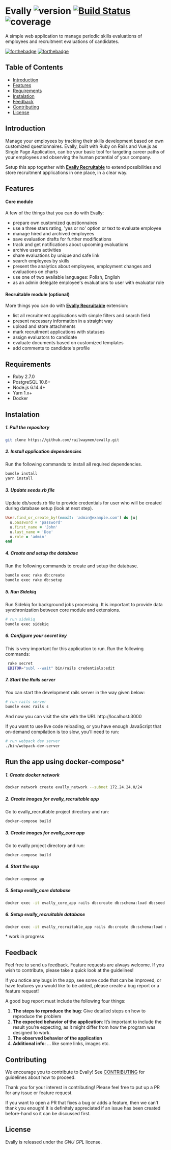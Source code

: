 # Evally ![version](https://img.shields.io/badge/version-0.6-blue) [![Build Status](https://travis-ci.com/railwaymen/evally.svg?branch=master)](https://travis-ci.com/railwaymen/evally) ![coverage](https://img.shields.io/badge/coverage-100%25-success)
A simple web application to manage periodic skills evaluations of employees and recruitment evaluations of candidates.

[![forthebadge](http://forthebadge.com/images/badges/made-with-ruby.svg)](http://forthebadge.com) [![forthebadge](http://forthebadge.com/images/badges/made-with-vue.svg)](http://forthebadge.com)

## Table of Contents
- [Introduction](#introduction)
- [Features](#features)
- [Requirements](#requirements)
- [Instalation](#instalation)
- [Feedback](#feedback)
- [Contributing](#contributing)
- [License](#license)

## Introduction

Manage your employees by tracking their skills development based on own customized questionnaires. Evally, built with Ruby on Rails and Vue.js as Single Page Application, can be your basic tool for targeting career paths of your employees and observing the human potential of your company.

Setup this app together with **[Evally Recruitable](https://github.com/railwaymen/evally_recruitable)** to extend possibilities and store recruitment applications in one place, in a clear way.

## Features

#### Core module
A few of the things that you can do with Evally:
- prepare own customized questionnaires
- use a three stars rating, 'yes or no' option or text to evaluate employee
- manage hired and archived employees
- save evaluation drafts for further modifications
- track and get notifications about upcoming evaluations
- archive users activities
- share evaluations by unique and safe link
- search employees by skills
- present the analytics about employees, employment changes and evaluations on charts
- use one of two available languages: Polish, English
- as an admin delegate employee's evaluations to user with evaluator role

#### Recruitable module (optional)
More things you can do with **[Evally Recruitable](https://github.com/railwaymen/evally_recruitable)** extension:
- list all recruitment applications with simple filters and search field
- present necessary information in a straight way
- upload and store attachments
- mark recruitment applications with statuses
- assign evaluators to candidate
- evaluate documents based on customized templates
- add comments to candidate's profile

## Requirements

- Ruby 2.7.0
- PostgreSQL 10.6+
- Node.js 6.14.4+
- Yarn 1.x+
- Docker

## Instalation

##### 1. Pull the repository

```bash
git clone https://github.com/railwaymen/evally.git
```

##### 2. Install application dependencies

Run the following commands to install all required dependencies.

```bash
bundle install
yarn install
```


##### 3. Update seeds.rb file

Update db/seeds.rb file to provide credentials for user who will be created during database setup (look at next step).

```ruby
User.find_or_create_by!(email: 'admin@example.com') do |u|
  u.password = 'password'
  u.first_name = 'John'
  u.last_name = 'Doe'
  u.role = 'admin'
end
```

##### 4. Create and setup the database

Run the following commands to create and setup the database.

```bash
bundle exec rake db:create
bundle exec rake db:setup
```

##### 5. Run Sidekiq
Run Sidekiq for background jobs processing. It is important to provide data synchronization between core module and extensions.

```bash
# run sidekiq
bundle exec sidekiq
```

##### 6. Configure your secret key

This is very important for this application to run. Run the following commands:

```bash
 rake secret
 EDITOR="subl --wait" bin/rails credentials:edit
```


##### 7. Start the Rails server

You can start the development rails server in the way given below:

```bash
# run rails server
bundle exec rails s
```

And now you can visit the site with the URL http://localhost:3000

If you want to use live code reloading, or you have enough JavaScript that on-demand compilation is too slow, you'll need to run:

```bash
# run webpack dev server
./bin/webpack-dev-server
```


## Run the app using docker-compose*

##### 1. Create docker network

```bash
docker network create evally_network --subnet 172.24.24.0/24
```

##### 2. Create images for evally_recruitable app

Go to evally_recruitable project directory and run:

```bash
docker-compose build
```

##### 3. Create images for evally_core app

Go to evally project directory and run:

```bash
docker-compose build
```

##### 4. Start the app
```bash
docker-compose up
```

##### 5. Setup evally_core database

```bash
docker exec -it evally_core_app rails db:create db:schema:load db:seed
```

 ##### 6. Setup evally_recruitable database

```bash
docker exec -it evally_recruitable_app rails db:create db:schema:load db:seed
```

\* work in progress

## Feedback

Feel free to send us feedback. Feature requests are always welcome. If you wish to contribute, please take a quick look at the guidelines!

If you notice any bugs in the app, see some code that can be improved, or have features you would like to be added, please create a bug report or a feature request!

A good bug report must include the following four things:

1. **The steps to reproduce the bug**: Give detailed steps on how to reproduce the problem
2. **The expected behavior of the application**: It’s important to include the result you’re expecting, as it might differ from how the program was designed to work.
3. **The observed behavior of the application**
4. **Additional info**: ... like some links, images etc.

## Contributing

We encourage you to contribute to Evally! See [CONTRIBUTING](CONTRIBUTING.md) for guidelines about how to proceed.

Thank you for your interest in contributing! Please feel free to put up a PR for any issue or feature request.

If you want to open a PR that fixes a bug or adds a feature, then we can't thank you enough! It is definitely appreciated if an issue has been created before-hand so it can be discussed first.

## License

Evally is released under the *GNU GPL* license.
